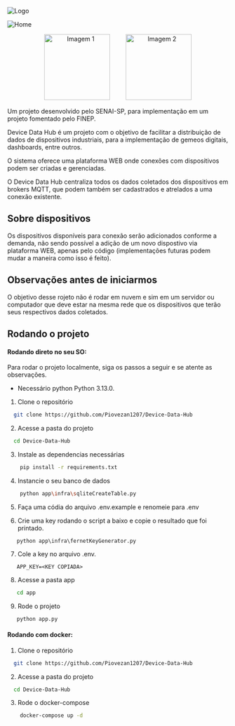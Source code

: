 

![Logo](app/static/img/DDH.png)

![Home](app/static/img/homePage.png)

<p align="center">
    <img src="app/static/img/senai.png" alt="Imagem 1" width="150"  >&nbsp;&nbsp;&nbsp;&nbsp;&nbsp;&nbsp;&nbsp;&nbsp;
    <img src="app/static/img/finep.png" alt="Imagem 2" width="150" >
</p>




Um projeto desenvolvido pelo SENAI-SP, para implementação em um projeto fomentado pelo FINEP.

Device Data Hub é um projeto com o objetivo de facilitar a distribuição de dados de dispositivos industriais, para a implementação de gemeos digitais, dashboards, entre outros.

O sistema oferece uma plataforma WEB onde conexões com dispositivos podem ser criadas e gerenciadas.

O Device Data Hub centraliza todos os dados coletados dos dispositivos em brokers MQTT, que podem também ser cadastrados e atrelados a uma conexão existente.




## Sobre dispositivos

Os dispositivos disponíveis para conexão serão adicionados conforme a demanda, não sendo possível a adição de um novo dispostivo via plataforma WEB, apenas pelo código (implementações futuras podem mudar a maneira como isso é feito).


## Observações antes de iniciarmos

O objetivo desse rojeto não é rodar em nuvem e sim em um servidor ou computador que deve estar na mesma rede que os dispositivos que terão seus respectivos dados coletados.

## Rodando o projeto
 
#### Rodando direto no seu SO:

Para rodar o projeto localmente, siga os passos a seguir e se atente as observações.

- Necessário python Python 3.13.0.

1. Clone o repositório
```bash
  git clone https://github.com/Piovezan1207/Device-Data-Hub
```

2. Acesse a pasta do projeto
```bash
  cd Device-Data-Hub
```

3. Instale as dependencias necessárias
```bash
    pip install -r requirements.txt
```

4. Instancie o seu banco de dados
```bash
    python app\infra\sqliteCreateTable.py
```
5. Faça uma códia do arquivo .env.example e renomeie para .env

6. Crie uma key rodando o script a baixo e copie o resultado que foi printado.
```
   python app\infra\fernetKeyGenerator.py
```

7. Cole a key no arquivo .env.
```
   APP_KEY=<KEY COPIADA>
```

8. Acesse a pasta app
```bash
   cd app
```

9. Rode o projeto
```bash
   python app.py
```

#### Rodando com docker:

1. Clone o repositório
```bash
  git clone https://github.com/Piovezan1207/Device-Data-Hub
```

2. Acesse a pasta do projeto
```bash
  cd Device-Data-Hub
```

3. Rode o docker-compose
```bash
    docker-compose up -d
```